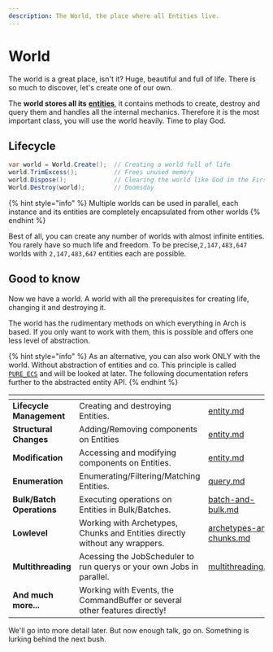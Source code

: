 ```yaml
---
description: The World, the place where all Entities live.
---
```


# World

The world is a great place, isn't it? Huge, beautiful and full of life. There is so much to discover, let's create one of our own.

The **world stores all its** [**entities**](entity.md), it contains methods to create, destroy and query them and handles all the internal mechanics. Therefore it is the most important class, you will use the world heavily. Time to play God.

## Lifecycle

```csharp
var world = World.Create();  // Creating a world full of life
world.TrimExcess();          // Frees unused memory
world.Dispose();             // Clearing the world like God in the First Testament
World.Destroy(world);        // Doomsday
```

{% hint style="info" %}
Multiple worlds can be used in parallel, each instance and its entities are completely encapsulated from other worlds
{% endhint %}

Best of all, you can create any number of worlds with almost infinite entities. You rarely have so much life and freedom. To be precise,`2,147,483,647` worlds with `2,147,483,647` entities each are possible.&#x20;

## Good to know

Now we have a world. A world with all the prerequisites for creating life, changing it and destroying it.

The world has the rudimentary methods on which everything in Arch is based. If you only want to work with them, this is possible and offers one less level of abstraction.&#x20;

{% hint style="info" %}
As an alternative, you can also work ONLY with the world. Without abstraction of entities and co. This principle is called [`PURE_ECS`](optimizations/pure_ecs.md) and will be looked at later. The following documentation refers further to the abstracted entity API.
{% endhint %}

<table data-view="cards"><thead><tr><th></th><th></th><th data-hidden data-card-target data-type="content-ref"></th></tr></thead><tbody><tr><td><strong>Lifecycle Management</strong></td><td>Creating and destroying Entities. </td><td><a href="entity.md">entity.md</a></td></tr><tr><td><strong>Structural Changes</strong></td><td>Adding/Removing components on Entities</td><td><a href="entity.md">entity.md</a></td></tr><tr><td><strong>Modification</strong> </td><td>Accessing and modifying components on Entities.</td><td><a href="entity.md">entity.md</a></td></tr><tr><td><strong>Enumeration</strong></td><td>Enumerating/Filtering/Matching Entities.</td><td><a href="query.md">query.md</a></td></tr><tr><td><strong>Bulk/Batch Operations</strong></td><td>Executing operations on Entities in Bulk/Batches.</td><td><a href="optimizations/batch-and-bulk.md">batch-and-bulk.md</a></td></tr><tr><td><strong>Lowlevel</strong></td><td>Working with Archetypes, Chunks and Entities directly without any wrappers. </td><td><a href="archetypes-and-chunks.md">archetypes-and-chunks.md</a></td></tr><tr><td><strong>Multithreading</strong></td><td>Acessing the JobScheduler to run querys or your own Jobs in parallel. </td><td><a href="optimizations/multithreading.md">multithreading.md</a></td></tr><tr><td><strong>And much more...</strong></td><td>Working with Events, the CommandBuffer or several other features directly!</td><td></td></tr></tbody></table>

We'll go into more detail later.  But now enough talk, go on. Something is lurking behind the next bush.
